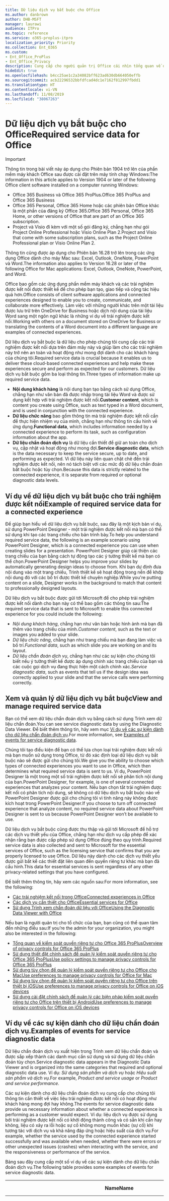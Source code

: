 ```yaml
---
title: Dữ liệu dịch vụ bắt buộc cho Office
ms.author: danbrown
author: DHB-MSFT
manager: laurawi
audience: ITPro
ms.topic: reference
ms.service: o365-proplus-itpro
localization_priority: Priority
ms.collection: Ent_O365
ms.custom:
- Ent_Office_ProPlus
- Ent_Office_Privacy
description: Cung cấp cho người quản trị Office cái nhìn tổng quan về dữ liệu dịch vụ bắt buộc được thu thập về các trải nghiệm được kết nối trong Office.
hideEdit: true
ms.openlocfilehash: b4cc25ae1c2a34082bff623ad630db664050effb
ms.sourcegitcommit: acb22296532bbfdfcad4dc1e7162f812997fbdd1
ms.translationtype: HT
ms.contentlocale: vi-VN
ms.lasthandoff: 11/08/2019
ms.locfileid: "38067263"
---
```

# <a name="required-service-data-for-office"></a><span data-ttu-id="698b3-103">Dữ liệu dịch vụ bắt buộc cho Office</span><span class="sxs-lookup"><span data-stu-id="698b3-103">Required service data for Office</span></span> 

> [!IMPORTANT]
> <span data-ttu-id="698b3-104">Thông tin trong bài viết này áp dụng cho Phiên bản 1904 trở lên của phần mềm máy khách Office sau được cài đặt trên máy tính chạy Windows:</span><span class="sxs-lookup"><span data-stu-id="698b3-104">The information in this article applies to Version 1904 or later of the following Office client software installed on a computer running Windows:</span></span>
> - <span data-ttu-id="698b3-105">Office 365 Business và Office 365 ProPlus.</span><span class="sxs-lookup"><span data-stu-id="698b3-105">Office 365 ProPlus and Office 365 Business</span></span>
> - <span data-ttu-id="698b3-106">Office 365 Personal, Office 365 Home hoặc các phiên bản Office khác là một phần của đăng ký Office 365.</span><span class="sxs-lookup"><span data-stu-id="698b3-106">Office 365 Personal, Office 365 Home, or other versions of Office that are part of an Office 365 subscription.</span></span>
> - <span data-ttu-id="698b3-107">Project và Visio đi kèm với một số gói đăng ký, chẳng hạn như gói Project Online Professional hoặc Visio Online Plan 2.</span><span class="sxs-lookup"><span data-stu-id="698b3-107">Project and Visio that come with some subscription plans, such as the Project Online Professional plan or Visio Online Plan 2.</span></span>
>
> <span data-ttu-id="698b3-108">Thông tin cũng được áp dụng cho Phiên bản 16.28 trở lên trong các ứng dụng Office dành cho máy Mac sau: Excel, Outlook, OneNote, PowerPoint và Word.</span><span class="sxs-lookup"><span data-stu-id="698b3-108">The information also applies to Version 16.28 or later of the following Office for Mac applications: Excel, Outlook, OneNote, PowerPoint, and Word.</span></span>

<span data-ttu-id="698b3-109">Office bao gồm các ứng dụng phần mềm máy khách và các trải nghiệm được kết nối được thiết kế để cho phép bạn tạo, giao tiếp và cộng tác hiệu quả hơn.</span><span class="sxs-lookup"><span data-stu-id="698b3-109">Office consists of client software applications and connected experiences designed to enable you to create, communicate, and collaborate more effectively.</span></span> <span data-ttu-id="698b3-110">Làm việc với những người khác trên một tài liệu được lưu trữ trên OneDrive for Business hoặc dịch nội dung của tài liệu Word sang một ngôn ngữ khác là những ví dụ về trải nghiệm được kết nối.</span><span class="sxs-lookup"><span data-stu-id="698b3-110">Working with others on a document stored on OneDrive for Business or translating the contents of a Word document into a different language are examples of connected experiences.</span></span>

<span data-ttu-id="698b3-111">Dữ liệu dịch vụ bắt buộc là dữ liệu cho phép chúng tôi cung cấp các trải nghiệm được kết nối dựa trên đám mây này và giúp làm cho các trải nghiệm này trở nên an toàn và hoạt động như mong đợi dành cho các khách hàng của chúng tôi.</span><span class="sxs-lookup"><span data-stu-id="698b3-111">Required service data is crucial because it enables us to deliver these cloud-based connected experiences and help make these experiences secure and perform as expected for our customers.</span></span> <span data-ttu-id="698b3-112">Dữ liệu dịch vụ bắt buộc gồm ba loại thông tin.</span><span class="sxs-lookup"><span data-stu-id="698b3-112">Three types of information make up required service data.</span></span>

- <span data-ttu-id="698b3-113">**Nội dung khách hàng** là nội dung bạn tạo bằng cách sử dụng Office, chẳng hạn như văn bản đã được nhập trong tài liệu Word và được sử dụng kết hợp với trải nghiệm được kết nối.</span><span class="sxs-lookup"><span data-stu-id="698b3-113">**Customer content**, which is content you create using Office, such as text typed in a Word document, and is used in conjunction with the connected experience.</span></span>
- <span data-ttu-id="698b3-114">**Dữ liệu chức năng** bao gồm thông tin mà trải nghiệm được kết nối cần để thực hiện nhiệm vụ của mình, chẳng hạn như thông tin cấu hình về ứng dụng.</span><span class="sxs-lookup"><span data-stu-id="698b3-114">**Functional data**, which includes information needed by a connected experience to perform its task, such as configuration information about the app.</span></span>
- <span data-ttu-id="698b3-115">**Dữ liệu chẩn đoán dịch vụ** là dữ liệu cần thiết để giữ an toàn cho dịch vụ, cập nhật và hoạt động như mong đợi.</span><span class="sxs-lookup"><span data-stu-id="698b3-115">**Service diagnostic data**, which is the data necessary to keep the service secure, up to date, and performing as expected.</span></span> <span data-ttu-id="698b3-116">Vì dữ liệu này liên quan chặt chẽ đến trải nghiệm được kết nối, nên nó tách biệt với các mức độ dữ liệu chẩn đoán bắt buộc hoặc tùy chọn.</span><span class="sxs-lookup"><span data-stu-id="698b3-116">Because this data is strictly related to the connected experience, it is separate from required or optional diagnostic data levels.</span></span>

## <a name="example-of-required-service-data-for-a-connected-experience"></a><span data-ttu-id="698b3-117">Ví dụ về dữ liệu dịch vụ bắt buộc cho trải nghiệm được kết nối</span><span class="sxs-lookup"><span data-stu-id="698b3-117">Example of required service data for a connected experience</span></span>

<span data-ttu-id="698b3-118">Để giúp bạn hiểu về dữ liệu dịch vụ bắt buộc, sau đây là một kịch bản ví dụ, sử dụng PowerPoint Designer - một trải nghiệm được kết nối mà bạn có thể sử dụng khi tạo các trang chiếu cho bản trình bày.</span><span class="sxs-lookup"><span data-stu-id="698b3-118">To help you understand required service data, the following is an example scenario using PowerPoint Designer, which is a connected experience you can use when creating slides for a presentation.</span></span> <span data-ttu-id="698b3-119">PowerPoint Designer giúp cải thiện các trang chiếu của bạn bằng cách tự động tạo các ý tưởng thiết kế mà bạn có thể chọn.</span><span class="sxs-lookup"><span data-stu-id="698b3-119">PowerPoint Designer helps you improve your slides by automatically generating design ideas to choose from.</span></span> <span data-ttu-id="698b3-120">Khi bạn dự định đưa nội dung vào một trang chiếu, Trình thiết kế sẽ hoạt động trong nền để khớp nội dung đó với các bố trí được thiết kế chuyên nghiệp.</span><span class="sxs-lookup"><span data-stu-id="698b3-120">While you're putting content on a slide, Designer works in the background to match that content to professionally designed layouts.</span></span>

<span data-ttu-id="698b3-121">Dữ liệu dịch vụ bắt buộc được gửi tới Microsoft để cho phép trải nghiệm được kết nối dành cho bạn này có thể bao gồm các thông tin sau:</span><span class="sxs-lookup"><span data-stu-id="698b3-121">The required service data that is sent to Microsoft to enable this connected experience for you could include the following:</span></span>

- <span data-ttu-id="698b3-122">*Nội dung khách hàng*, chẳng hạn như văn bản hoặc hình ảnh mà bạn đã thêm vào trang chiếu của mình.</span><span class="sxs-lookup"><span data-stu-id="698b3-122">*Customer content*, such as the text or images you added to your slide.</span></span>
- <span data-ttu-id="698b3-123">*Dữ liệu chức năng*, chẳng hạn như trang chiếu mà bạn đang làm việc và bố trí.</span><span class="sxs-lookup"><span data-stu-id="698b3-123">*Functional data*, such as which slide you are working on and its layout.</span></span>
- <span data-ttu-id="698b3-124">*Dữ liệu chẩn đoán dịch vụ*, chẳng hạn như các sự kiện cho chúng tôi biết nếu ý tưởng thiết kế được áp dụng chính xác trang chiếu của bạn và các cuộc gọi dịch vụ đang thực hiện một cách chính xác.</span><span class="sxs-lookup"><span data-stu-id="698b3-124">*Service diagnostic data*, such as events that tell us if the design idea was correctly applied to your slide and that the service calls were performing correctly.</span></span>

## <a name="view-and-manage-required-service-data"></a><span data-ttu-id="698b3-125">Xem và quản lý dữ liệu dịch vụ bắt buộc</span><span class="sxs-lookup"><span data-stu-id="698b3-125">View and manage required service data</span></span>

<span data-ttu-id="698b3-126">Bạn có thể xem dữ liệu chẩn đoán dịch vụ bằng cách sử dụng Trình xem dữ liệu chẩn đoán.</span><span class="sxs-lookup"><span data-stu-id="698b3-126">You can see service diagnostic data by using the Diagnostic Data Viewer.</span></span> <span data-ttu-id="698b3-127">Để biết thêm thông tin, hãy xem mục [Ví dụ về các sự kiện dành cho dữ liệu chẩn đoán dịch vụ](#examples-of-events-for-service-diagnostic-data).</span><span class="sxs-lookup"><span data-stu-id="698b3-127">For more information, see [Examples of events for service diagnostic data](#examples-of-events-for-service-diagnostic-data).</span></span>

<span data-ttu-id="698b3-128">Chúng tôi tạo điều kiện để bạn có thể lựa chọn loại trải nghiệm được kết nối mà bạn muốn sử dụng trong Office, từ đó xác định loại dữ liệu dịch vụ bắt buộc nào sẽ được gửi cho chúng tôi.</span><span class="sxs-lookup"><span data-stu-id="698b3-128">We give you the ability to choose which types of connected experiences you want to use in Office, which then determines what required service data is sent to us.</span></span> <span data-ttu-id="698b3-129">Ví dụ, PowerPoint Designer là một trong một số trải nghiệm được kết nối sẽ phân tích nội dung của bạn.</span><span class="sxs-lookup"><span data-stu-id="698b3-129">PowerPoint Designer, for example, is one of several connected experiences that analyzes your content.</span></span> <span data-ttu-id="698b3-130">Nếu bạn chọn tắt trải nghiệm được kết nối có phân tích nội dung, sẽ không có dữ liệu dịch vụ bắt buộc nào về PowerPoint Designer được gửi cho chúng tôi vì tính năng này không được kích hoạt trong PowerPoint Designer.</span><span class="sxs-lookup"><span data-stu-id="698b3-130">If you choose to turn off connected experience that analyze content, no required service data about PowerPoint Designer is sent to us because PowerPoint Designer won’t be available to use.</span></span>

<span data-ttu-id="698b3-131">Dữ liệu dịch vụ bắt buộc cũng được thu thập và gửi tới Microsoft để hỗ trợ các dịch vụ thiết yếu của Office, chẳng hạn như dịch vụ cấp phép để xác nhận rằng bạn được cấp phép sử dụng Office đúng theo quy trình.</span><span class="sxs-lookup"><span data-stu-id="698b3-131">Required service data is also collected and sent to Microsoft for the essential services of Office, such as the licensing service that confirms that you are properly licensed to use Office.</span></span> <span data-ttu-id="698b3-132">Dữ liệu này dành cho các dịch vụ thiết yếu được gửi bất kể các thiết đặt liên quan đến quyền riêng tư khác mà bạn đã cấu hình.</span><span class="sxs-lookup"><span data-stu-id="698b3-132">This data for essential services is sent regardless of any other privacy-related settings that you have configured.</span></span>

<span data-ttu-id="698b3-133">Để biết thêm thông tin, hãy xem các nguồn sau:</span><span class="sxs-lookup"><span data-stu-id="698b3-133">For more information, see the following:</span></span>

- [<span data-ttu-id="698b3-134">Các trải nghiệm kết nối trong Office</span><span class="sxs-lookup"><span data-stu-id="698b3-134">Connected experiences in Office</span></span>](connected-experiences.md)
- [<span data-ttu-id="698b3-135">Các dịch vụ cần thiết cho Office</span><span class="sxs-lookup"><span data-stu-id="698b3-135">Essential services for Office</span></span>](essential-services.md)
- [<span data-ttu-id="698b3-136">Sử dụng Trình xem chẩn đoán dữ liệu với Office</span><span class="sxs-lookup"><span data-stu-id="698b3-136">Using the Diagnostic Data Viewer with Office</span></span>](https://support.office.com/article/cf761ce9-d805-4c60-a339-4e07f3182855)

<span data-ttu-id="698b3-137">Nếu bạn là người quản trị cho tổ chức của bạn, bạn cũng có thể quan tâm đến những điều sau:</span><span class="sxs-lookup"><span data-stu-id="698b3-137">If you’re the admin for your organization, you might also be interested in the following:</span></span>

- [<span data-ttu-id="698b3-138">Tổng quan về kiểm soát quyền riêng tư cho Office 365 ProPlus</span><span class="sxs-lookup"><span data-stu-id="698b3-138">Overview of privacy controls for Office 365 ProPlus</span></span>](overview-privacy-controls.md)
- [<span data-ttu-id="698b3-139">Sử dụng thiết đặt chính sách để quản lý kiểm soát quyền riêng tư cho Office 365 ProPlus</span><span class="sxs-lookup"><span data-stu-id="698b3-139">Use policy settings to manage privacy controls for Office 365 ProPlus</span></span>](manage-privacy-controls.md)
- [<span data-ttu-id="698b3-140">Sử dụng tùy chọn để quản lý kiểm soát quyền riêng tư cho Office cho Mac</span><span class="sxs-lookup"><span data-stu-id="698b3-140">Use preferences to manage privacy controls for Office for Mac</span></span>](mac-privacy-preferences.md)
- [<span data-ttu-id="698b3-141">Sử dụng tùy chọn để quản lý kiểm soát quyền riêng tư cho Office trên thiết bị iOS</span><span class="sxs-lookup"><span data-stu-id="698b3-141">Use preferences to manage privacy controls for Office on iOS devices</span></span>](ios-privacy-preferences.md)
- [<span data-ttu-id="698b3-142">Sử dụng cài đặt chính sách để quản lý các biện pháp kiểm soát quyền riêng tư cho Office trên thiết bị Android</span><span class="sxs-lookup"><span data-stu-id="698b3-142">Use preferences to manage privacy controls for Office on iOS devices</span></span>](android-privacy-controls.md)

## <a name="examples-of-events-for-service-diagnostic-data"></a><span data-ttu-id="698b3-143">Ví dụ về các sự kiện dành cho dữ liệu chẩn đoán dịch vụ.</span><span class="sxs-lookup"><span data-stu-id="698b3-143">Examples of events for service diagnostic data</span></span>

<span data-ttu-id="698b3-144">Dữ liệu chẩn đoán dịch vụ xuất hiện trong Trình xem dữ liệu chẩn đoán và được sắp xếp thành các danh mục cần sử dụng và sử dụng dữ liệu chẩn đoán tùy chọn.</span><span class="sxs-lookup"><span data-stu-id="698b3-144">Service diagnostic data appears in the Diagnostic Data Viewer and is organized into the same categories that required and optional diagnostic data use.</span></span> <span data-ttu-id="698b3-145">Ví dụ: *Sử dụng sản phẩm và dịch vụ* hoặc *Hiệu suất sản phẩm và dịch vụ.*</span><span class="sxs-lookup"><span data-stu-id="698b3-145">For example, *Product and service usage* or *Product and service performance.*</span></span>

<span data-ttu-id="698b3-146">Các sự kiện dành cho dữ liệu chẩn đoán dịch vụ cung cấp cho chúng tôi thông tin cần thiết về việc liệu trải nghiệm được kết nối có hoạt động như khách hàng mong đợi hay không.</span><span class="sxs-lookup"><span data-stu-id="698b3-146">The events for service diagnostic data provide us necessary information about whether a connected experience is performing as a customer would expect.</span></span> <span data-ttu-id="698b3-147">Ví dụ: liệu dịch vụ được sử dụng bởi trải nghiệm được kết nối có khởi động thành công và có sẵn khi cần hay không, liệu có xảy ra lỗi hoặc sự cố không mong muốn khác (sự cố) khi tương tác với dịch vụ và khả năng đáp ứng hoặc hiệu suất của dịch vụ.</span><span class="sxs-lookup"><span data-stu-id="698b3-147">For example, whether the service used by the connected experience started successfully and was available when needed, whether there were errors or other unexpected issues (crashes) when interacting with the service, and the responsiveness or performance of the service.</span></span>

<span data-ttu-id="698b3-148">Bảng sau đây cung cấp một số ví dụ về các sự kiện dành cho dữ liệu chẩn đoán dịch vụ.</span><span class="sxs-lookup"><span data-stu-id="698b3-148">The following table provides some examples of events for service diagnostic data.</span></span>

| <span data-ttu-id="698b3-149">**Name**</span><span class="sxs-lookup"><span data-stu-id="698b3-149">**Name**</span></span>      | <span data-ttu-id="698b3-150">**Mô tả**</span><span class="sxs-lookup"><span data-stu-id="698b3-150">**Description**</span></span>    |
| ---------- | --------------------- |
| <span data-ttu-id="698b3-151">Office.Excel.Coauth.SaveXrr</span><span class="sxs-lookup"><span data-stu-id="698b3-151">Office.Excel.Coauth.SaveXrr</span></span>     | <span data-ttu-id="698b3-152">Một sự kiện được kích hoạt trong Excel khi sử dụng dịch vụ cộng tác sẽ báo cáo chi tiết về các bản hiệu đính riêng lẻ được ghi vào nhật ký hiệu đính.</span><span class="sxs-lookup"><span data-stu-id="698b3-152">An event triggered in Excel when using the collaboration service that reports details on individual revisions that are written to the revision log.</span></span> <span data-ttu-id="698b3-153">Điều này cung cấp khả năng giám sát độ trễ và chỉ ra các lỗi trong Excel có liên quan đến sự cộng tác</span><span class="sxs-lookup"><span data-stu-id="698b3-153">This provides latency monitoring and indicates errors in Excel that are related to the collaboration</span></span>  |
| <span data-ttu-id="698b3-154">Office.Excel.Coauth.CloseWorkbook</span><span class="sxs-lookup"><span data-stu-id="698b3-154">Office.Excel.Coauth.CloseWorkbook</span></span>  | <span data-ttu-id="698b3-155">Một sự kiện được kích hoạt trong Excel khi sử dụng dịch vụ cộng tác sẽ báo cáo khi sổ làm việc đã được đóng.</span><span class="sxs-lookup"><span data-stu-id="698b3-155">An event triggered in Excel when using the collaboration service that reports when a workbook is closed.</span></span> <span data-ttu-id="698b3-156">Điều này là cần thiết trong việc xác định các lỗi khi tải lại và tự động làm mới.</span><span class="sxs-lookup"><span data-stu-id="698b3-156">This is needed in determining any errors with reload and auto-refresh.</span></span> <span data-ttu-id="698b3-157">Sự kiện này cung cấp sự đo lường mức độ thành công cho các hoạt động dịch vụ cộng tác.</span><span class="sxs-lookup"><span data-stu-id="698b3-157">It provides success measurement for collaboration service activities.</span></span>   |
| <span data-ttu-id="698b3-158">Office.Security.OCX.NonTrustedEncounter</span><span class="sxs-lookup"><span data-stu-id="698b3-158">Office.Security.OCX.NonTrustedEncounter</span></span>    | <span data-ttu-id="698b3-159">Một sự kiện được kích hoạt trong các ứng dụng Office (bao gồm Word, Excel, Outlook, PowerPoint và Visio) khi người dùng mở một tài liệu không đáng tin cậy bằng điều khiển ActiveX.</span><span class="sxs-lookup"><span data-stu-id="698b3-159">An event triggered in Office applications (including Word, Excel, Outlook, PowerPoint, and Visio) when a user opens an untrusted document with an ActiveX control.</span></span> <span data-ttu-id="698b3-160">Sự kiện này được sử dụng để đánh giá rộng rãi việc sử dụng các điều khiển ActiveX được nhúng trong tài liệu Office và để giảm thiểu bảo mật nhằm đối phó với các sự cố bảo mật.</span><span class="sxs-lookup"><span data-stu-id="698b3-160">It is used to broadly assess use of ActiveX controls embedded in Office documents and to drive security mitigations in response to security incidents.</span></span>  |
| <span data-ttu-id="698b3-161">Office.Security.UrlReputation.GetUrlReputation</span><span class="sxs-lookup"><span data-stu-id="698b3-161">Office.Security.UrlReputation.GetUrlReputation</span></span> | <span data-ttu-id="698b3-162">Một sự kiện được kích hoạt trong các ứng dụng Office (bao gồm Word, Excel, PowerPoint, Visio và Publisher) theo dõi sự thành công hay thất bại của các cuộc gọi Liên kết an toàn.</span><span class="sxs-lookup"><span data-stu-id="698b3-162">An event triggered in Office applications (including Word, Excel, PowerPoint, Visio, and Publisher) that tracks the success or failure of Safe Links calls.</span></span> <span data-ttu-id="698b3-163">Sự kiện này được sử dụng để đảm bảo rằng dịch vụ Liên kết an toàn hoạt động tốt và chẩn đoán được mọi sự cố.</span><span class="sxs-lookup"><span data-stu-id="698b3-163">It is used to make sure that the Safe Links service is working properly and to diagnose any problems.</span></span>  |
| <span data-ttu-id="698b3-164">Office.Voice.VoiceManager.StreamingAudio</span><span class="sxs-lookup"><span data-stu-id="698b3-164">Office.Voice.VoiceManager.StreamingAudio</span></span>   | <span data-ttu-id="698b3-165">Một sự kiện được kích hoạt trong các ứng dụng Office (bao gồm Word, Outlook và PowerPoint) cung cấp thông tin về trạng thái của âm thanh truyền đến dịch vụ giọng nói.</span><span class="sxs-lookup"><span data-stu-id="698b3-165">An event triggered in Office applications (including Word, Outlook, and PowerPoint) that provides information about the health of audio streaming to the speech service.</span></span> <span data-ttu-id="698b3-166">Sự kiện này chứa thông tin về kích thước của âm thanh được truyền và bất kỳ lỗi nào có thể xảy ra.</span><span class="sxs-lookup"><span data-stu-id="698b3-166">It contains information about the size of audio streamed and any errors that may have occurred.</span></span> <span data-ttu-id="698b3-167">Thông tin này được sử dụng để theo dõi trạng thái dịch vụ và để chẩn đoán bất kỳ sự cố nào có thể được khách hàng báo cáo.</span><span class="sxs-lookup"><span data-stu-id="698b3-167">This information is used to monitor the service health and to diagnose any issues that may have been reported by customers.</span></span> |
